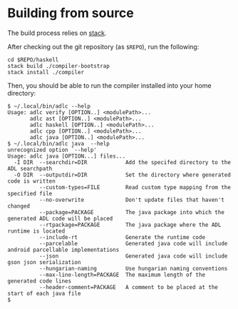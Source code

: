 # Building from source

The build process relies on [stack][].

After checking out the git repository (as `$REPO`), run the following:


```
cd $REPO/haskell
stack build ./compiler-bootstrap
stack install ./compiler
```

Then, you should be able to run the compiler installed into your home
directory:

```
$ ~/.local/bin/adlc --help
Usage: adlc verify [OPTION..] <modulePath>...
       adlc ast [OPTION..] <modulePath>...
       adlc haskell [OPTION..] <modulePath>...
       adlc cpp [OPTION..] <modulePath>...
       adlc java [OPTION..] <modulePath>...
$ ~/.local/bin/adlc java  --help
unrecognized option `--help'
Usage: adlc java [OPTION...] files...
  -I DIR  --searchdir=DIR            Add the specifed directory to the ADL searchpath
  -O DIR  --outputdir=DIR            Set the directory where generated code is written
          --custom-types=FILE        Read custom type mapping from the specified file
          --no-overwrite             Don't update files that haven't changed
          --package=PACKAGE          The java package into which the generated ADL code will be placed
          --rtpackage=PACKAGE        The java package where the ADL runtime is located
          --include-rt               Generate the runtime code
          --parcelable               Generated java code will include android parcellable implementations
          --json                     Generated java code will include gson json serialization
          --hungarian-naming         Use hungarian naming conventions
          --max-line-length=PACKAGE  The maximum length of the generated code lines
          --header-comment=PACKAGE   A comment to be placed at the start of each java file
$
```

[stack]: https://docs.haskellstack.org/en/stable/README/
[releases]: https://github.com/timbod7/adl/releases
